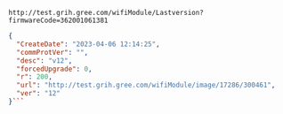 `http://test.grih.gree.com/wifiModule/Lastversion?firmwareCode=362001061381`

```json
{
  "CreateDate": "2023-04-06 12:14:25",
  "commProtVer": "",
  "desc": "v12",
  "forcedUpgrade": 0,
  "r": 200,
  "url": "http://test.grih.gree.com/wifiModule/image/17286/300461",
  "ver": "12"
}```